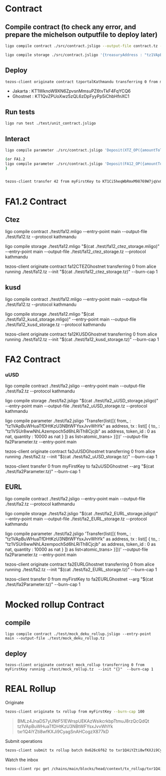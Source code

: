 # Contract

## Compile contract (to check any error, and prepare the michelson outputfile to deploy later) 

```bash
ligo compile contract ./src/contract.jsligo --output-file contract.tz --protocol kathmandu

ligo compile storage ./src/contract.jsligo '{treasuryAddress : "tz1VApBuWHuaTfDHtKzU3NBtWFYsxJvvWhYk" as address,faPendingDeposits : Map.empty as faPendingMapType, faPendingWithdrawals : Map.empty as faPendingMapType}' --output-file contractStorage.tz --protocol kathmandu
```

## Deploy

```bash
tezos-client originate contract tzportalKathmandu transferring 0 from myFirstKey running contract.tz --init "$(cat contractStorage.tz)" --burn-cap 1 --force
```

- Jakarta : KT1WknoW9XN6ZpvsnMmsuPZ6tvTkF4FqYCQ6
- Ghostnet : KT1QvZPUoXwz5zQL6zDpFyyPp5iChbHfnXC1

## Run tests 

```bash
ligo run test ./test/unit_contract.jsligo
```

## Interact

```bash
ligo compile parameter ./src/contract.jsligo 'Deposit(XTZ_OP({amountToTransfer : 42000000 as nat,l2Address : L1_ADDRESS("tz1VApBuWHuaTfDHtKzU3NBtWFYsxJvvWhYk" as address) ,rollupAddress : "KT1TLVFbGtkX6bS9tUKmRGPqGtf1K6SGgqXK" as address}))' --output-file contractParameter.tz 

(or FA1.2
ligo compile parameter ./src/contract.jsligo 'Deposit(FA12_OP({amountToTransfer : 1 as nat,fa12Address : "KT1WnDswMHZefo2fym6Q9c8hnL3sEuzFb2Dt" as address,l2Address : "tz1VApBuWHuaTfDHtKzU3NBtWFYsxJvvWhYk" as address,rollupAddress : "txr1Q4iYZti8wfKXJi9CyagSnAHCogzX877kD" as address}))' --output-file contractParameter.tz 
)


tezos-client transfer 42 from myFirstKey to KT1Ci5heqWbRmxM98769W7jqVxCZ9zZUQ31o --arg '(Left (Right (Pair 42000000 "KT1TLVFbGtkX6bS9tUKmRGPqGtf1K6SGgqXK" (Left "tz1VApBuWHuaTfDHtKzU3NBtWFYsxJvvWhYk"))))' --burn-cap 1
```

# FA1.2 Contract

## Ctez

ligo compile contract ./test/fa12.mligo --entry-point main --output-file ./test/fa12.tz --protocol kathmandu

ligo compile storage ./test/fa12.mligo "$(cat ./test/fa12_ctez_storage.mligo)" --entry-point main  --output-file ./test/fa12_ctez_storage.tz --protocol kathmandu

tezos-client originate contract fa12CTEZGhostnet transferring 0 from alice running ./test/fa12.tz --init "$(cat ./test/fa12_ctez_storage.tz)"   --burn-cap 1

## kusd

ligo compile contract ./test/fa12.mligo --entry-point main --output-file ./test/fa12.tz --protocol kathmandu

ligo compile storage ./test/fa12.mligo "$(cat ./test/fa12_kusd_storage.mligo)" --entry-point main  --output-file ./test/fa12_kusd_storage.tz --protocol kathmandu

tezos-client originate contract fa12KUSDGhostnet transferring 0 from alice running ./test/fa12.tz --init "$(cat ./test/fa12_kusd_storage.tz)"   --burn-cap 1

# FA2 Contract

### uUSD 

ligo compile contract ./test/fa2.jsligo --entry-point main --output-file ./test/fa2.tz --protocol kathmandu

ligo compile storage ./test/fa2.jsligo "$(cat ./test/fa2_uUSD_storage.jsligo)" --entry-point main  --output-file ./test/fa2_uUSD_storage.tz --protocol kathmandu

ligo compile parameter ./test/fa2.jsligo 'Transfer(list([{    from_ :  "tz1VApBuWHuaTfDHtKzU3NBtWFYsxJvvWhYk" as address,  tx    : list([ {    to_      : "tz1VSUr8wwNhLAzempoch5d6hLRiTh8Cjcjb" as address,    token_id : 0 as nat,    quantity : 10000 as nat  }  ]) as list<atomic_trans>  }]))' --output-file fa2Parameter.tz --entry-point main

tezos-client originate contract fa2uUSDGhostnet transferring 0 from alice running ./test/fa2.tz --init "$(cat ./test/fa2_uUSD_storage.tz)"   --burn-cap 1

tezos-client transfer 0 from myFirstKey to fa2uUSDGhostnet --arg "$(cat ./test/fa2Parameter.tz)" --burn-cap 1


## EURL

ligo compile contract ./test/fa2.jsligo --entry-point main --output-file ./test/fa2.tz --protocol kathmandu

ligo compile storage ./test/fa2.jsligo "$(cat ./test/fa2_EURL_storage.jsligo)" --entry-point main  --output-file ./test/fa2_EURL_storage.tz --protocol kathmandu

ligo compile parameter ./test/fa2.jsligo 'Transfer(list([{    from_ :  "tz1VApBuWHuaTfDHtKzU3NBtWFYsxJvvWhYk" as address,  tx    : list([ {    to_      : "tz1VSUr8wwNhLAzempoch5d6hLRiTh8Cjcjb" as address,    token_id : 0 as nat,    quantity : 10000 as nat  }  ]) as list<atomic_trans>  }]))' --output-file fa2Parameter.tz --entry-point main

tezos-client originate contract fa2EURLGhostnet transferring 0 from alice running ./test/fa2.tz --init "$(cat ./test/fa2_EURL_storage.tz)"   --burn-cap 1


tezos-client transfer 0 from myFirstKey to fa2EURLGhostnet --arg "$(cat ./test/fa2Parameter.tz)" --burn-cap 1

# Mocked rollup Contract


## compile

```
ligo compile contract ./test/mock_deku_rollup.jsligo --entry-point main --output-file ./test/mock_deku_rollup.tz
```



## deploy

```
tezos-client originate contract mock_rollup transferring 0 from myFirstKey running ./test/mock_rollup.tz  --init "{}"  --burn-cap 1
```

# REAL Rollup

Originate

```bash
tezos-client originate tx rollup from myFirstKey --burn-cap 100 
```
>BMLz4JnaDS7yUNtF51EWrspUEKAzWsikcrkbpTtmuJ8rzQcQdQt
>tz1VApBuWHuaTfDHtKzU3NBtWFYsxJvvWhYk
>txr1Q4iYZti8wfKXJi9CyagSnAHCogzX877kD

Submit operations

```bash
tezos-client submit tx rollup batch 0x626c6f62 to txr1Q4iYZti8wfKXJi9CyagSnAHCogzX877kD from tz1VApBuWHuaTfDHtKzU3NBtWFYsxJvvWhYk
```

Watch the inbox

```bash
tezos-client rpc get /chains/main/blocks/head/context/tx_rollup/txr1Q4iYZti8wfKXJi9CyagSnAHCogzX877kD/inbox/0
```


